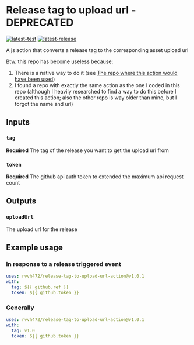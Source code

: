 # Release tag to upload url - DEPRECATED

[![latest-test](https://github.com/pdamianik/release-tag-to-upload-url-action/workflows/.github/workflows/test.yml/badge.svg?branch=v1.0.1)](https://github.com/pdamianik/release-tag-to-upload-url-action/actions?query=workflow%3A.github%2Fworkflows%2Ftest.yml)
[![latest-release](https://img.shields.io/github/v/release/pdamianik/release-tag-to-upload-url-action?label=latest-release)](https://github.com/pdamianik/release-tag-to-upload-url-action/releases/latest)

A js action that converts a release tag to the corresponding asset upload url

Btw. this repo has become useless because:

1. There is a native way to do it (see [The repo where this action would have been used](https://github.com/RiedleroD/DodgeToDrums/blob/26c9df7f079846c465891d96c6c5bd7c3c9013cc/.github/workflows/build.yml#L34))
2. I found a repo with exactly the same action as the one I coded in this repo (although I heavily researched to find a way to do this before I created this action; also the other repo is way older than mine, but I forgot the name and url)

## Inputs

### `tag`

**Required** The tag of the release you want to get the upload url from

### `token`

**Required** The github api auth token to extended the maximum api request count

## Outputs

### `uploadUrl`

The upload url for the release

## Example usage

### In response to a release triggered event

```yaml
uses: rvvh472/release-tag-to-upload-url-action@v1.0.1
with:
  tag: ${{ github.ref }}
  token: ${{ github.token }}
```

### Generally 
```yaml
uses: rvvh472/release-tag-to-upload-url-action@v1.0.1
with:
  tag: v1.0
  token: ${{ github.token }}
```
